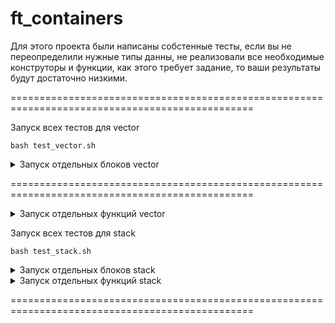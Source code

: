 # ft_containers

Для этого проекта были написаны собстенные тесты, если вы не переопределили нужные типы данны, не реализовали все необходимые конструторы и функции, как этого требует задание, то ваши результаты будут достаточно низкими.

================================================================================================
    
Запуск всех тестов для vector

    bash test_vector.sh

<details>
<summary>Запуск отдельных блоков vector</summary>

    bash test_vector.sh Acc    (Element access)
    
    bash test_vector.sh Cap    (Capacity)
    
    bash test_vector.sh Alloc  (Allocator)
    
    bash test_vector.sh Iter   (Iterators)
    
    bash test_vector.sh Non    (Non-member function overloads)
    
    bash test_vector.sh Mod    (Modifiers)
    
</details>

================================================================================================

<details>
<summary>Запуск отдельных функций vector</summary>

    Element access:
    1) bash test_vector.sh acc               (test [])
    2) bash test_vector.sh acc_const         (test [] const)
    3) bash test_vector.sh at
    4) bash test_vector.sh at_const
    5) bash test_vector.sh front
    6) bash test_vector.sh front_const
    7) bash test_vector.sh bask
    8) bash test_vector.sh bask_const
    
    Capacity:
    1) bash test_vector.sh size
    2) bash test_vector.sh max_size
    3) bash test_vector.sh capacity
    4) bash test_vector.sh reserve
    5) bash test_vector.sh empty
    6) bash test_vector.sh resize
    
    Allocator:
    1) bash test_vector.sh get_allocator
    
    Iterators:
    1) bash test_vector.sh iterator
    2) bash test_vector.sh iterator_const
    3) bash test_vector.sh r_iterator        (reverse iterators)
    4) bash test_vector.sh r_iterator_const  (reverse iterators const)
    
    Non-member function overloads:
    1) bash test_vector.sh operator          (==, !=, <, <=, >, >=)
    2) bash test_vector.sh Non_swap          (bash test_vector.sh swap все тесты для swap)
    
    Modifiers:
    1) bash test_vector.sh assign            (все тесты)
        1.1) bash test_vector.sh assign_1    (assign(InputIterator first, InputIterator last))
        1.2) bash test_vector.sh assign_2    (assign(size_type n, const value_type& val))
    2) bash test_vector.sh push_back
    3) bash test_vector.sh pop_back
    4) bash test_vector.sh insert            (все тесты)
        4.1) bash test_vector.sh insert_1    (insert(iterator position, const value_type& val))
        4.2) bash test_vector.sh insert_2    (insert(iterator position, size_type n, const value_type& val))
        4.3) bash test_vector.sh insert_3    (insert(iterator position, InputIterator first, InputIterator last))
    5) bash test_vector.sh erase             (все тесты)
        5.1) bash test_vector.sh erase_1     erase(iterator position)
        5.2) bash test_vector.sh erase_2     erase(iterator first, iterator last)
    6) bash test_vector.sh Mod_swap          (bash test_vector.sh swap все тесты для swap)
    7) bash test_vector.sh clear
    
</details>

Запуск всех тестов для stack

    bash test_stack.sh 

<details>
<summary>Запуск отдельных блоков stack</summary>
    
    bash test_stack.sh Member   (Member functions)
    
    bash test_stack.sh Non      (Non-member function overloads)
    
</details>
    
<details>
<summary>Запуск отдельных функций stack</summary>
    
    Member functions:
    1) bash test_stack.sh empty
    2) bash test_stack.sh size
    3) bash test_stack.sh top
    4) bash test_stack.sh top_const
    5) bash test_stack.sh push
    6) bash test_stack.sh pop
    
    Non-member function overloads:
    1) bash test_stack.sh operator          (==, !=, <, <=, >, >=)
    
</details>

================================================================================================

